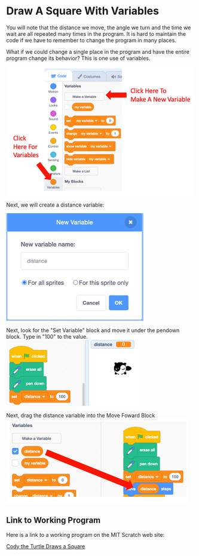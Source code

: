 # Draw A Square With Variables
You will note that the distance we move, the angle we turn and the time we wait
are all repeated many times in the program.  It is hard to maintain the
code if we have to remember to change the program in many places.

What if we could change a single place in the program and have the entire
program change its behavior?  This is one use of variables.


![Variables Menu](../img/variables-menu.png)

Next, we will create a distance variable:

![Create a Distance Variable](../img/distance-variable.png)

Next, look for the "Set Variable" block and move it under the pendown block.  Type in "100" to the value.
![Set Distance to 100](../img/set-distance-to-100.png)

Next, drag the distance variable into the Move Foward Block
![Drag a Variable to a Block](../img/drag-variable.png)

## Link to Working Program
Here is a link to a working program on the MIT Scratch web site:

[Cody the Turtle Draws a Square](https://scratch.mit.edu/projects/400053670/)